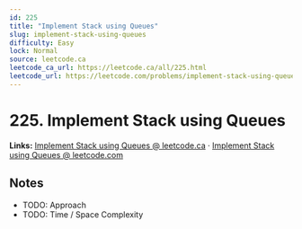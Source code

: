 ```yaml
--- 
id: 225
title: "Implement Stack using Queues"
slug: implement-stack-using-queues
difficulty: Easy
lock: Normal
source: leetcode.ca
leetcode_ca_url: https://leetcode.ca/all/225.html
leetcode_url: https://leetcode.com/problems/implement-stack-using-queues/
---
```


# 225. Implement Stack using Queues

**Links:** [Implement Stack using Queues @ leetcode.ca](https://leetcode.ca/all/225.html) · [Implement Stack using Queues @ leetcode.com](https://leetcode.com/problems/implement-stack-using-queues/)

## Notes
- TODO: Approach
- TODO: Time / Space Complexity
